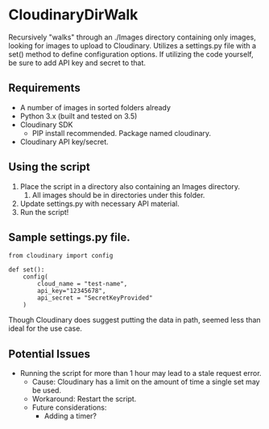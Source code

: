 # CloudinaryDirWalk
Recursively "walks" through an ./Images directory containing only images, looking for images to upload to Cloudinary.
Utilizes a settings.py file with a set() method to define configuration options.
If utilizing the code yourself, be sure to add API key and secret to that.
## Requirements
* A number of images in sorted folders already
* Python 3.x (built and tested on 3.5)
* Cloudinary SDK
  * PIP install recommended. Package named cloudinary.
* Cloudinary API key/secret.
## Using the script
1. Place the script in a directory also containing an Images directory.
    1. All images should be in directories under this folder.
2. Update settings.py with necessary API material.
3. Run the script!
## Sample settings.py file.
    from cloudinary import config

    def set():
        config(
            cloud_name = "test-name",
            api_key="12345678",
            api_secret = "SecretKeyProvided"
        )
Though Cloudinary does suggest putting the data in path, seemed less than ideal for the use case.
## Potential Issues
* Running the script for more than 1 hour may lead to a stale request error.
  * Cause: Cloudinary has a limit on the amount of time a single set may be used.
  * Workaround: Restart the script.
  * Future considerations:
    * Adding a timer?
